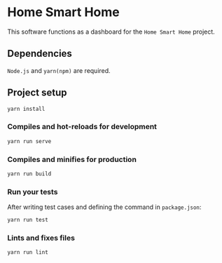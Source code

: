 # Home Smart Home

This software functions as a dashboard for the `Home Smart Home` project.

## Dependencies

`Node.js` and `yarn(npm)` are required.

## Project setup

```bash
yarn install
```

### Compiles and hot-reloads for development

```bash
yarn run serve
```

### Compiles and minifies for production

```bash
yarn run build
```

### Run your tests

After writing test cases and defining the command in `package.json`:

```bash
yarn run test
```

### Lints and fixes files

```bash
yarn run lint
```
